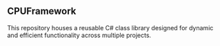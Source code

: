## CPUFramework
This repository houses a reusable C# class library designed for dynamic and efficient functionality across multiple projects.
